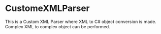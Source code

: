 # CustomeXMLParser
This is a Custom XML Parser where XML to C# object conversion is made. Complex XML to complex object can be performed.

